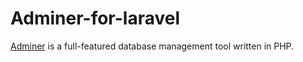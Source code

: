 # Adminer-for-laravel
[Adminer](https://www.adminer.org) is a full-featured database management tool written in PHP.